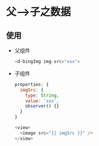 # 父-->子之数据

## 使用

- 父组件

    ```js
    <d-bingImg img-src="xxx">
    ```

- 子组件

    ```js
    properties: {
      imgSrc: {
        type: String,
        value: 'xxx',
        observer() {}
      }
    }
    ```

    ```js
    <view>
      <image src="{{ imgSrc }}" />
    </view>
    ```
